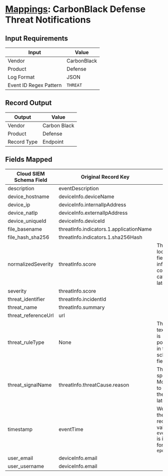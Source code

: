 # [Mappings](README.md): CarbonBlack Defense Threat Notifications

## Input Requirements

|Input|Value|
|-----|-----|
|Vendor|CarbonBlack|
|Product|Defense|
|Log Format|JSON|
|Event ID Regex Pattern|`THREAT`|

## Record Output

|Output|Value|
|------|-----|
|Vendor|Carbon Black|
|Product|Defense|
|Record Type|Endpoint|

## Fields Mapped

|Cloud SIEM Schema Field|Original Record Key|Notes|
|-----------------------|-------------------|-----|
|description|eventDescription||
|device_hostname|deviceInfo.deviceName||
|device_ip|deviceInfo.internalIpAddress||
|device_natIp|deviceInfo.externalIpAddress||
|device_uniqueId|deviceInfo.deviceId||
|file_basename|threatInfo.indicators.1.applicationName||
|file_hash_sha256|threatInfo.indicators.1.sha256Hash||
|normalizedSeverity|threatInfo.score|This is a lookup field. More info to come in the catalog later...|
|severity|threatInfo.score||
|threat_identifier|threatInfo.incidentId||
|threat_name|threatInfo.summary||
|threat_referenceUrl|url||
|threat_ruleType|None|The static text `direct` is populated in this schema field.|
|threat_signalName|threatInfo.threatCause.reason|This is a split field. More info to come in the catalog later...|
|timestamp|eventTime|We expect the orginal record value of `eventTime` is in the format `epoch_float`|
|user_email|deviceInfo.email||
|user_username|deviceInfo.email||

